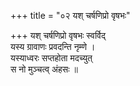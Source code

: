 +++
title = "०२ यश् चर्षणिप्रो वृषभः"

+++
यश् चर्षणिप्रो वृषभः स्वर्विद्  
यस्य ग्रावाणः प्रवदन्ति नृम्णे ।  
यस्याध्वरः सप्तहोता मदच्युत्  
स नो मुञ्चत्व् अंहसः ॥